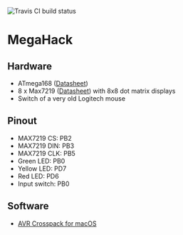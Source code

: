 ![Travis CI build status](https://travis-ci.org/reinholdbentele/megahack.svg?branch=master "Travis CI build status")

# MegaHack

## Hardware
  - ATmega168 ([Datasheet](http://ww1.microchip.com/downloads/en/DeviceDoc/Atmel-2545-8-bit-AVR-Microcontroller-ATmega48-88-168_Datasheet.pdf))
  - 8 x Max7219 ([Datasheet](https://datasheets.maximintegrated.com/en/ds/MAX7219-MAX7221.pdf)) with 8x8 dot matrix displays
  - Switch of a very old Logitech mouse
 
## Pinout
  - MAX7219 CS: PB2
  - MAX7219 DIN: PB3
  - MAX7219 CLK: PB5
  - Green LED: PB0
  - Yellow LED: PD7
  - Red LED: PD6
  - Input switch: PB0

## Software
  - [AVR Crosspack for macOS](https://www.obdev.at/products/crosspack/download.html)
